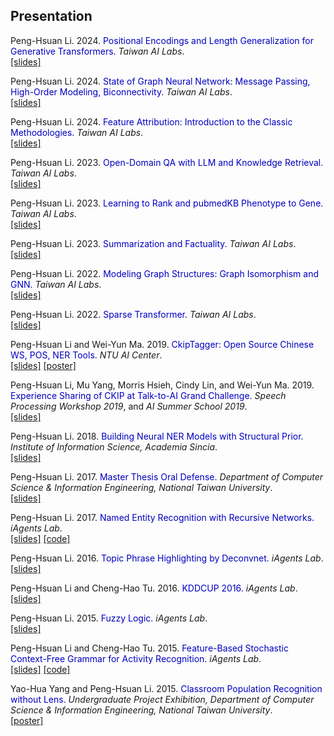 <style>span{color: #0000C0;}</style>

<h2>Presentation</h2>

Peng-Hsuan Li. 2024. <span>Positional Encodings and Length Generalization for Generative Transformers.</span> *Taiwan AI Labs*.<br />
[[slides]](doc/2024-11-22_Positional_Encodings_and_Length_Generalization.pdf)

Peng-Hsuan Li. 2024. <span>State of Graph Neural Network: Message Passing, High-Order Modeling, Biconnectivity.</span> *Taiwan AI Labs*.<br />
[[slides]](doc/2024-08-30_GNN_with_High-Order,_Subgraph,_and_Biconnectivity.pdf)

Peng-Hsuan Li. 2024. <span>Feature Attribution: Introduction to the Classic Methodologies.</span> *Taiwan AI Labs*.<br />
[[slides]](doc/2024-07-19_Feature_Attribution.pdf)

Peng-Hsuan Li. 2023. <span>Open-Domain QA with LLM and Knowledge Retrieval.</span> *Taiwan AI Labs*.<br />
[[slides]](doc/2023-12-15_Open-Domain_QA_with_LLM_and_Knowledge_Retrieval.pdf)

Peng-Hsuan Li. 2023. <span>Learning to Rank and pubmedKB Phenotype to Gene.</span> *Taiwan AI Labs*.<br />
[[slides]](doc/2023-09-22_Learning_to_Rank.pdf)

Peng-Hsuan Li. 2023. <span>Summarization and Factuality.</span> *Taiwan AI Labs*.<br />
[[slides]](doc/2023-04-28_Summarization_and_Factuality.pdf)

Peng-Hsuan Li. 2022. <span>Modeling Graph Structures: Graph Isomorphism and GNN.</span> *Taiwan AI Labs*.<br />
[[slides]](doc/2022-09-23_GNN_Beyond_Weisfeiler-Leman.pdf)

Peng-Hsuan Li. 2022. <span>Sparse Transformer.</span> *Taiwan AI Labs*.<br />
[[slides]](doc/2022-04-22_Sparse_Transformer.pdf)

Peng-Hsuan Li and Wei-Yun Ma. 2019. <span>CkipTagger: Open Source Chinese WS, POS, NER Tools.</span> *NTU AI Center*.<br />
[[slides]](doc/ckiptagger_slides.pdf)
[[poster]](doc/ckiptagger_poster.pdf)

Peng-Hsuan Li, Mu Yang, Morris Hsieh, Cindy Lin, and Wei-Yun Ma. 2019. <span>Experience Sharing of CKIP at Talk-to-AI Grand Challenge.</span> *Speech Processing Workshop 2019*, and *AI Summer School 2019*.<br />
[[slides]](doc/fgc_aiss_v3.pdf)

Peng-Hsuan Li. 2018. <span>Building Neural NER Models with Structural Prior.</span> *Institute of Information Science, Academia Sincia*.<br />
[[slides]](doc/Building_Neural_NER_Models_with_Structural_Prior.pdf)

Peng-Hsuan Li. 2017. <span>Master Thesis Oral Defense.</span> *Department of Computer Science & Information Engineering, National Taiwan University*.<br />
[[slides]](doc/master_thesis_oral_defense.pdf)

Peng-Hsuan Li. 2017. <span>Named Entity Recognition with Recursive Networks.</span> *iAgents Lab*.<br />
[[slides]](doc/rnn_for_ner.pdf)
[[code]](https://github.com/jacobvsdanniel/tf_rnn)

Peng-Hsuan Li. 2016. <span>Topic Phrase Highlighting by Deconvnet.</span> *iAgents Lab*.<br />
[[slides]](doc/topic_phrase_highlighting_by_deconvnet.pdf)

Peng-Hsuan Li and Cheng-Hao Tu. 2016. <span>KDDCUP 2016.</span> *iAgents Lab*.<br />
[[slides]](doc/kdd_cup_2016.pdf)

Peng-Hsuan Li. 2015. <span>Fuzzy Logic.</span> *iAgents Lab*.<br />
[[slides]](doc/fuzzy_logic_2015-1201.pdf)

Peng-Hsuan Li and Cheng-Hao Tu. 2015. <span>Feature-Based Stochastic Context-Free Grammar for Activity Recognition.</span> *iAgents Lab*.<br />
[[slides]](doc/fscfg_2015-10-13.pdf)
[[code]](https://bitbucket.org/jacobvsdanniel/feature-based-context-free-grammar-library)

Yao-Hua Yang and Peng-Hsuan Li. 2015. <span>Classroom Population Recognition without Lens.</span> *Undergraduate Project Exhibition, Department of Computer Science & Information Engineering, National Taiwan University*.<br />
[[poster]](doc/classroom_population_recognition.pdf)

